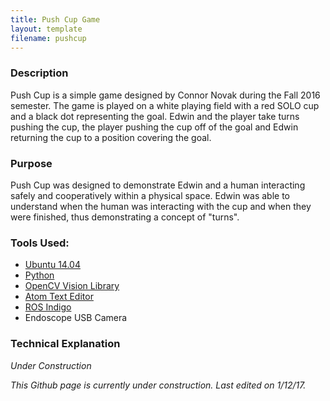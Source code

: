 ```yaml
---
title: Push Cup Game
layout: template
filename: pushcup
---
```


### Description
<p>Push Cup is a simple game designed by Connor Novak during the Fall 2016
semester. The game is played on a white playing field with a red SOLO cup and a
black dot representing the goal. Edwin and the player take turns pushing the
cup, the player pushing the cup off of the goal and Edwin returning the cup to
a position covering the goal.</p>

### Purpose
<p>Push Cup was designed to demonstrate Edwin and a human interacting safely and
cooperatively within a physical space. Edwin was able to understand when the
human was interacting with the cup and when they were finished, thus
demonstrating a concept of "turns".</p>

### Tools Used:
- [Ubuntu 14.04](https://www.ubuntu.com/)
- [Python](https://www.python.org/)
- [OpenCV Vision Library](http://opencv.org/)
- [Atom Text Editor](https://atom.io/)
- [ROS Indigo](http://www.ros.org/)
- Endoscope USB Camera

### Technical Explanation
*Under Construction*

*This Github page is currently under construction. Last edited on 1/12/17.*
